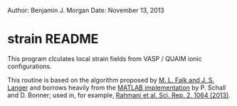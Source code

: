 Author: Benjamin J. Morgan
Date: November 13, 2013

# strain README

This program clculates local strain fields from VASP / QUAIM ionic configurations.

This routine is based on the algorithm proposed by [M. L. Falk and J. S. Langer] and borrows heavily from the [MATLAB implementation] by P. Schall and D. Bonner; used in, for example, [Rahmani et al. Sci. Rep. 2, 1064 (2013)].

[M. L. Falk and J. S. Langer]: http://pre.aps.org/abstract/PRE/v57/i6/p7192_1
[MATLAB implementation]: http://www.science.uva.nl/research/wzi/scm/strainfield.m
[Rahmani et al. Sci. Rep. 2, 1064 (2013)]: http://www.nature.com/srep/2013/130115/srep01064/full/srep01064.html
